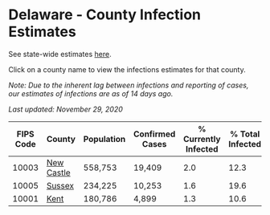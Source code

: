 # Delaware - County Infection Estimates

See state-wide estimates [here](/infections/us-de).

Click on a county name to view the infections estimates for that county.

*Note: Due to the inherent lag between infections and reporting of cases, our estimates of infections are as of 14 days ago.*

*Last updated: November 29, 2020*

|   FIPS Code |                   County |   Population |   Confirmed Cases |   % Currently Infected |   % Total Infected |
|-------------|--------------------------|--------------|-------------------|------------------------|--------------------|
|       10003 | [New Castle](new-castle) |      558,753 |            19,409 |                    2.0 |               12.3 |
|       10005 |         [Sussex](sussex) |      234,225 |            10,253 |                    1.6 |               19.6 |
|       10001 |             [Kent](kent) |      180,786 |             4,899 |                    1.3 |               10.6 |